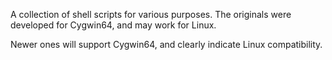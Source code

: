 A collection of shell scripts for various purposes.  The originals were developed for Cygwin64, and may work for Linux.

Newer ones will support Cygwin64, and clearly indicate Linux compatibility.
